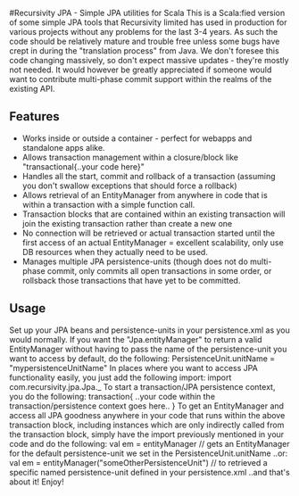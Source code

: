 #Recursivity JPA - Simple JPA utilities for Scala
This is a Scala:fied version of some simple JPA tools that Recursivity limited has used in production for various projects without any problems for the last 3-4 years. As such the code should be relatively mature and trouble free unless some bugs have crept in during the "translation process" from Java. We don't foresee this code changing massively, so don't expect massive updates - they're mostly not needed.
It would however be greatly appreciated if someone would want to contribute multi-phase commit support within the realms of the existing API.

## Features
* Works inside or outside a container - perfect for webapps and standalone apps alike.
* Allows transaction management within a closure/block like "transactional{..your code here}"
* Handles all the start, commit and rollback of a transaction (assuming you don't swallow exceptions that should force a rollback)
* Allows retrieval of an EntityManager from anywhere in code that is within a transaction with a simple function call.
* Transaction blocks that are contained within an existing transaction will join the existing transaction rather than create a new one
* No connection will be retrieved or actual transaction started until the first access of an actual EntityManager = excellent scalability, only use DB resources when they actually need to be used.
* Manages multiple JPA persistence-units (though does not do multi-phase commit, only commits all open transactions in some order, or rollsback those transactions that have yet to be committed.

## Usage
Set up your JPA beans and persistence-units in your persistence.xml as you would normally.
If you want the "Jpa.entityManager" to return a valid EntityManager without having to pass the name of the persistence-unit you want to access by default, do the following:
	PersistenceUnit.unitName = "mypersistenceUnitName"
In places where you want to access JPA functionality easily, you just add the following import:
	import com.recursivity.jpa.Jpa._
To start a transaction/JPA persistence context, you do the following:
	transaction{
		..your code within the transaction/persistence context goes here..
	}
To get an EntityManager and access all JPA goodness anywhere in your code that runs within the above transaction block, including instances which are only indirectly called from the transaction block, simply have the import previously mentioned in your code and do the following:
	val em = entityManager // gets an EntityManager for the default persistence-unit we set in the PersistenceUnit.unitName
	..or:
	val em = entityManager("someOtherPersistenceUnit") // to retrieved a specific named persistence-unit defined in your persistence.xml
..and that's about it! Enjoy!

